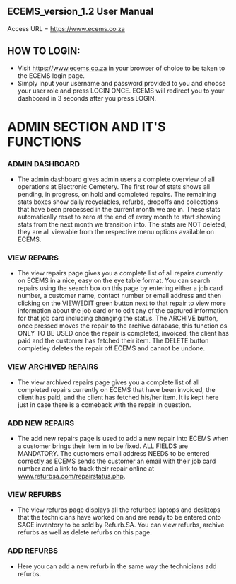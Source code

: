 ## ECEMS_version_1.2 User Manual
Access URL = https://www.ecems.co.za

## HOW TO LOGIN:
- Visit https://www.ecems.co.za in your browser of choice to be taken to the ECEMS login page.
- Simply input your username and password provided to you and choose your user role and press LOGIN ONCE. ECEMS will redirect you to your dashboard in 3 seconds after you press LOGIN.

# ADMIN SECTION AND IT'S FUNCTIONS

### ADMIN DASHBOARD
- The admin dashboard gives admin users a complete overview of all operations at Electronic Cemetery. The first row of stats shows all pending, in progress, on hold and completed repairs. The remaining stats boxes show daily recyclables, refurbs, dropoffs and collections that have been processed in the current month we are in. These stats automatically reset to zero at the end of every month to start showing stats from the next month we transition into. The stats are NOT deleted, they are all viewable from the respective menu options available on ECEMS.

### VIEW REPAIRS
- The view repairs page gives you a complete list of all repairs currently on ECEMS in a nice, easy on the eye table format. You can search repairs using the search box on this page by entering either a job card number, a customer name, contact number or email address and then clicking on the VIEW/EDIT green button next to that repair to view more information about the job card or to edit any of the captured information for that job card including changing the status. The ARCHIVE button, once pressed moves the repair to the archive database, this function os ONLY TO BE USED once the repair is completed, invoiced, the client has paid and the customer has fetched their item. The DELETE button completley deletes the repair off ECEMS and cannot be undone.

### VIEW ARCHIVED REPAIRS
- The view archived repairs page gives you a complete list of all completed repairs currently on ECEMS that have been invoiced, the client has paid, and the client has fetched his/her item. It is kept here just in case there is a comeback with the repair in question.

### ADD NEW REPAIRS
- The add new repairs page is used to add a new repair into ECEMS when a customer brings their item in to be fixed. ALL FIELDS are MANDATORY. The customers email address NEEDS to be entered correctly as ECEMS sends the customer an email with their job card number and a link to track their repair online at www.refurbsa.com/repairstatus.php.

### VIEW REFURBS
- The view refurbs page displays all the refurbed laptops and desktops that the technicians have worked on and are ready to be entered onto SAGE inventory to be sold by Refurb.SA. You can view refurbs, archive refurbs as well as delete refurbs on this page.

### ADD REFURBS
- Here you can add a new refurb in the same way the technicians add refurbs. 
